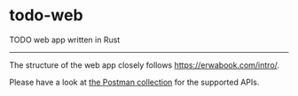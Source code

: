# todo-web
TODO web app written in Rust

---

The structure of the web app closely follows https://erwabook.com/intro/.

Please have a look at [the Postman collection](todo_web.postman_collection.json) for the supported APIs.
